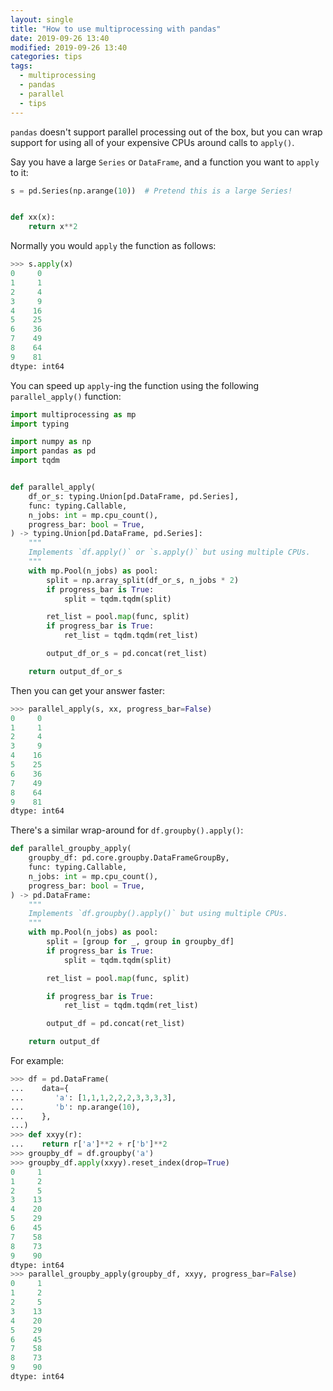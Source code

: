 ```yaml
---
layout: single
title: "How to use multiprocessing with pandas"
date: 2019-09-26 13:40
modified: 2019-09-26 13:40
categories: tips
tags:
  - multiprocessing
  - pandas
  - parallel
  - tips
---
```

<!--lint disable list-item-bullet-indent-->
<!--lint enable list-item-bullet-indent-->

`pandas` doesn't support parallel processing out of the box,
but you can wrap support for using all of your expensive CPUs around calls to `apply()`.

Say you have a large `Series` or `DataFrame`, and a function you want to `apply` to it:

```python
s = pd.Series(np.arange(10))  # Pretend this is a large Series!


def xx(x):
    return x**2
```

Normally you would `apply` the function as follows:

```python
>>> s.apply(x)
0     0
1     1
2     4
3     9
4    16
5    25
6    36
7    49
8    64
9    81
dtype: int64
```

You can speed up `apply`-ing the function using the following `parallel_apply()` function:

```python
import multiprocessing as mp
import typing

import numpy as np
import pandas as pd
import tqdm


def parallel_apply(
    df_or_s: typing.Union[pd.DataFrame, pd.Series],
    func: typing.Callable,
    n_jobs: int = mp.cpu_count(),
    progress_bar: bool = True,
) -> typing.Union[pd.DataFrame, pd.Series]:
    """
    Implements `df.apply()` or `s.apply()` but using multiple CPUs.
    """
    with mp.Pool(n_jobs) as pool:
        split = np.array_split(df_or_s, n_jobs * 2)
        if progress_bar is True:
            split = tqdm.tqdm(split)

        ret_list = pool.map(func, split)
        if progress_bar is True:
            ret_list = tqdm.tqdm(ret_list)

        output_df_or_s = pd.concat(ret_list)

    return output_df_or_s
```

Then you can get your answer faster:

```python
>>> parallel_apply(s, xx, progress_bar=False)
0     0
1     1
2     4
3     9
4    16
5    25
6    36
7    49
8    64
9    81
dtype: int64
```

There's a similar wrap-around for `df.groupby().apply()`:

```python
def parallel_groupby_apply(
    groupby_df: pd.core.groupby.DataFrameGroupBy,
    func: typing.Callable,
    n_jobs: int = mp.cpu_count(),
    progress_bar: bool = True,
) -> pd.DataFrame:
    """
    Implements `df.groupby().apply()` but using multiple CPUs.
    """
    with mp.Pool(n_jobs) as pool:
        split = [group for _, group in groupby_df]
        if progress_bar is True:
            split = tqdm.tqdm(split)

        ret_list = pool.map(func, split)

        if progress_bar is True:
            ret_list = tqdm.tqdm(ret_list)

        output_df = pd.concat(ret_list)

    return output_df
```

For example:

```python
>>> df = pd.DataFrame(
...    data={
...       'a': [1,1,1,2,2,2,3,3,3,3],
...       'b': np.arange(10),
...    },
...)
>>> def xxyy(r):
...    return r['a']**2 + r['b']**2
>>> groupby_df = df.groupby('a')
>>> groupby_df.apply(xxyy).reset_index(drop=True)
0     1
1     2
2     5
3    13
4    20
5    29
6    45
7    58
8    73
9    90
dtype: int64
>>> parallel_groupby_apply(groupby_df, xxyy, progress_bar=False)
0     1
1     2
2     5
3    13
4    20
5    29
6    45
7    58
8    73
9    90
dtype: int64
```
